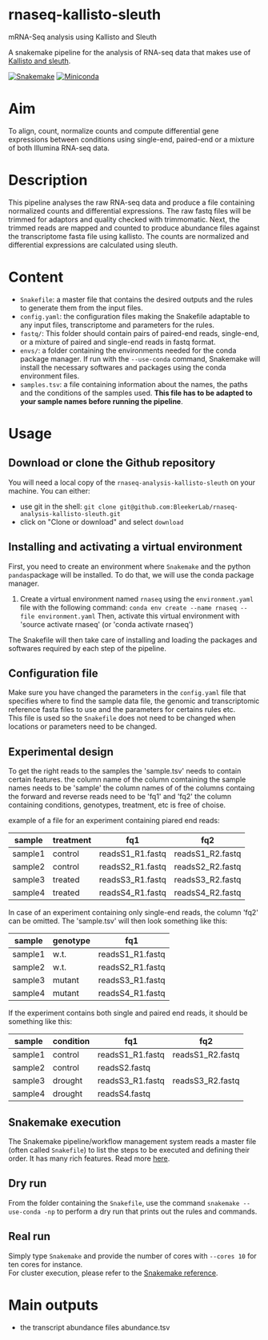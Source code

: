 # rnaseq-kallisto-sleuth
mRNA-Seq analysis using Kallisto and Sleuth

A snakemake pipeline for the analysis of RNA-seq data that makes use of [Kallisto and sleuth](https://scilifelab.github.io/courses/rnaseq/labs/kallisto).

[![Snakemake](https://img.shields.io/badge/snakemake-≥5.2.0-brightgreen.svg)](https://snakemake.bitbucket.io)
[![Miniconda](https://img.shields.io/badge/miniconda-blue.svg)](https://conda.io/miniconda)

# Aim
To align, count, normalize counts and compute differential gene expressions between conditions using single-end, paired-end or a mixture of both Illumina RNA-seq data.

# Description
This pipeline analyses the raw RNA-seq data and produce a file containing normalized counts and differential expressions. The raw fastq files will be trimmed for adaptors and quality checked with trimmomatic. Next, the trimmed reads are mapped and counted to produce abundance files against the transcriptome fasta file using kallisto. The counts are normalized and differential expressions are calculated using sleuth.


# Content
- `Snakefile`: a master file that contains the desired outputs and the rules to generate them from the input files.
- `config.yaml`: the configuration files making the Snakefile adaptable to any input files, transcriptome and parameters for the rules.
- `fastq/`: This folder should contain pairs of paired-end reads, single-end, or a mixture of paired and single-end reads in fastq format.
- `envs/`: a folder containing the environments needed for the conda package manager. If run with the `--use-conda` command, Snakemake will install the necessary softwares and packages using the conda environment files.
- `samples.tsv`:  a file containing information about the names, the paths and the conditions of the samples used. 
**This file has to be adapted to your sample names before running the pipeline**.


# Usage

## Download or clone the Github repository
You will need a local copy of the `rnaseq-analysis-kallisto-sleuth` on your machine. You can either:
- use git in the shell: `git clone git@github.com:BleekerLab/rnaseq-analysis-kallisto-sleuth.git`
- click on "Clone or download" and select `download`

## Installing and activating a virtual environment
First, you need to create an environment where `Snakemake` and the python `pandas`package will be installed. To do that, we will use the conda package manager.   
1. Create a virtual environment named `rnaseq` using the `environment.yaml` file with the following command: `conda env create --name rnaseq --file environment.yaml`
    Then, activate this virtual environment with 'source activate rnaseq' (or 'conda activate rnaseq')

The Snakefile will then take care of installing and loading the packages and softwares required by each step of the pipeline.

## Configuration file
Make sure you have changed the parameters in the `config.yaml` file that specifies where to find the sample data file, the genomic and transcriptomic reference fasta files to use and the parameters for certains rules etc.  
This file is used so the `Snakefile` does not need to be changed when locations or parameters need to be changed.

## Experimental design
To get the right reads to the samples the 'sample.tsv' needs to contain certain features.
the column name of the column comtaining the sample names needs to be 'sample'
the column names of of the columns containg the forward and reverse reads need to be 'fq1' and 'fq2'
the column containing conditions, genotypes, treatment, etc is free of choise. 

example of a file for an experiment containing piared end reads:

| sample   | treatment | fq1 | fq2 |
| ------- | ---------- |-----|-----|
| sample1 | control | readsS1_R1.fastq | readsS1_R2.fastq |
| sample2 | control | readsS2_R1.fastq | readsS2_R2.fastq |
| sample3 | treated | readsS3_R1.fastq | readsS3_R2.fastq |
| sample4 | treated | readsS4_R1.fastq | readsS4_R2.fastq |


In case of an experiment containing only single-end reads, the column 'fq2' can be omitted.
The 'sample.tsv' will then look something like this:

| sample   | genotype | fq1 |
| ------- | ---------- |-----|
| sample1 | w.t. | readsS1_R1.fastq |
| sample2 | w.t. | readsS2_R1.fastq |
| sample3 | mutant | readsS3_R1.fastq |
| sample4 | mutant | readsS4_R1.fastq |


If the experiment contains both single and paired end reads, it should be something like this:

| sample   | condition | fq1 | fq2 |
| ------- | ---------- |-----|-----|
| sample1 | control | readsS1_R1.fastq | readsS1_R2.fastq |
| sample2 | control | readsS2.fastq | |
| sample3 | drought | readsS3_R1.fastq | readsS3_R2.fastq |
| sample4 | drought | readsS4.fastq | |

## Snakemake execution
The Snakemake pipeline/workflow management system reads a master file (often called `Snakefile`) to list the steps to be executed and defining their order. It has many rich features. Read more [here](https://snakemake.readthedocs.io/en/stable/).

## Dry run
From the folder containing the `Snakefile`, use the command `snakemake --use-conda -np` to perform a dry run that prints out the rules and commands.

## Real run
Simply type `Snakemake` and provide the number of cores with `--cores 10` for ten cores for instance.  
For cluster execution, please refer to the [Snakemake reference](https://snakemake.readthedocs.io/en/stable/executable.html#cluster-execution).

# Main outputs
- the transcript abundance files abundance.tsv
